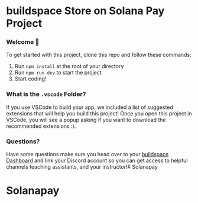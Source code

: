 # buildspace Store on Solana Pay Project

### **Welcome 👋**

To get started with this project, clone this repo and follow these commands:

1. Run `npm install` at the root of your directory
2. Run `npm run dev` to start the project
3. Start coding!

### What is the `.vscode` Folder?
If you use VSCode to build your app, we included a list of suggested extensions that will help you build this project! Once you open this project in VSCode, you will see a popup asking if you want to download the recommended extensions :).

### **Questions?**
Have some questions make sure you head over to your [buildspace Dashboard](https://app.buildspace.so/) and link your Discord account so you can get access to helpful channels teaching assistants, and your instructor!# Solanapay
# Solanapay
